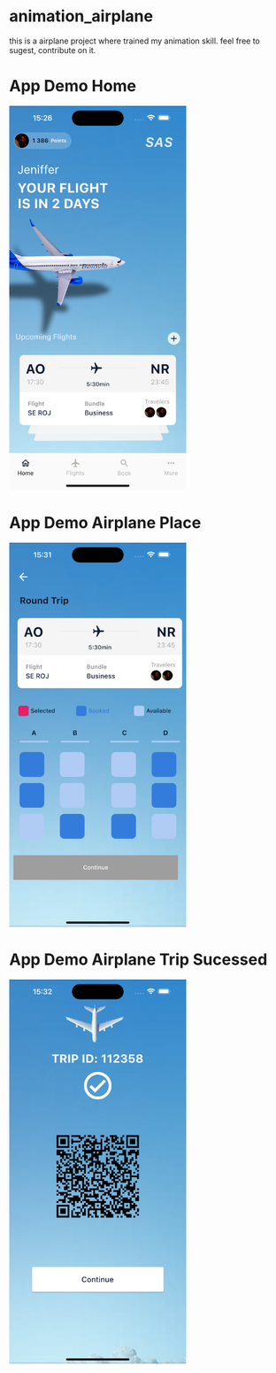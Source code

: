 # animation_airplane
this is a  airplane project   where trained my animation skill. feel free to sugest, contribute on it.

# App Demo  Home
<img src ="https://github.com/MarioCarlosChita/animation_airplane/blob/main/assets/demo.png"  width="320"> 


# App Demo  Airplane Place
<img src ="https://github.com/MarioCarlosChita/animation_airplane/blob/main/assets/place.png"  width="320">
 

# App Demo  Airplane Trip Sucessed
<img src ="https://github.com/MarioCarlosChita/animation_airplane/blob/main/assets/sucess.png"  width="320"> 

